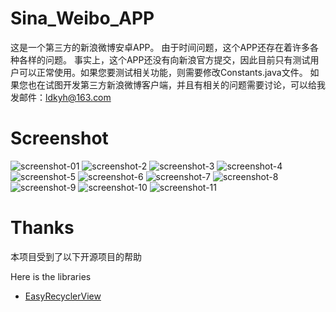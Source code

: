 # Sina_Weibo_APP
这是一个第三方的新浪微博安卓APP。
由于时间问题，这个APP还存在着许多各种各样的问题。
事实上，这个APP还没有向新浪官方提交，因此目前只有测试用户可以正常使用。如果您要测试相关功能，则需要修改Constants.java文件。
如果您也在试图开发第三方新浪微博客户端，并且有相关的问题需要讨论，可以给我发邮件：ldkyh@163.com

# Screenshot

![screenshot-01](Screenshot/image1.jpg)
![screenshot-2](Screenshot/image2.jpg)
![screenshot-3](Screenshot/image3.jpg)
![screenshot-4](Screenshot/image4.jpg)
![screenshot-5](Screenshot/image5.jpg)
![screenshot-6](Screenshot/image6.jpg)
![screenshot-7](Screenshot/image7.jpg)
![screenshot-8](Screenshot/image8.jpg)
![screenshot-9](Screenshot/image9.jpg)
![screenshot-10](Screenshot/image10.jpg)
![screenshot-11](Screenshot/image11.jpg)


# Thanks

本项目受到了以下开源项目的帮助

Here is the libraries

- [EasyRecyclerView](https://github.com/Jude95/EasyRecyclerView)
